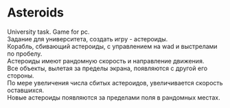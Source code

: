 # Asteroids
University task. Game for pc.  
Задание для университета, создать игру - астероиды.  
Корабль, сбивающий астероиды, с управлением на wad и выстрелами по пробелу.  
Астероиды имеют рандомную скорость и направление движения.  
Все объекты, вылетая за пределы экрана, появляются с другой его стороны.  
По мере увеличения числа сбитых астероидов, увеличивается скорость оставшихся.  
Новые астероиды появляются за пределами поля в рандомных местах.
